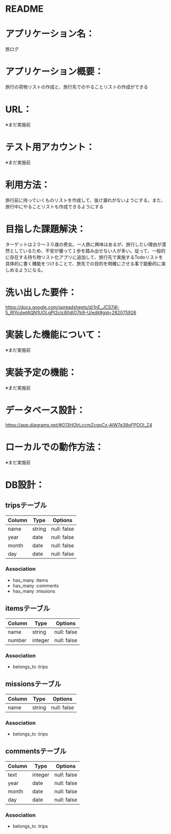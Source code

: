 # README

# アプリケーション名：
旅ログ

# アプリケーション概要：
旅行の荷物リストの作成と、旅行先でのやることリストの作成ができる

# URL：
※まだ実施前

# テスト用アカウント：
※まだ実施前

# 利用方法：
旅行前に持っていくものリストを作成して、抜け漏れがないようにする。また、旅行中にやることリストも作成できるようにする

# 目指した課題解決：
ターゲットは２０〜３０歳の男女。一人旅に興味はあるが、旅行したい理由が漠然としているため、不安が優って１歩を踏み出せない人が多い。従って、一般的に存在する持ち物リスト化アプリに追加して、旅行先で実施するTodoリストを具体的に書く機能をつけることで、旅先での目的を明確にさせる事で能動的に楽しめるようになる。

# 洗い出した要件：
https://docs.google.com/spreadsheets/d/1nE_JCS74I-5_RIYcdwt6QN1UOLgPt2clc80dIO7b9-U/edit#gid=282075926

# 実装した機能について：
※まだ実施前

# 実装予定の機能：
※まだ実施前

# データベース設計：
https://app.diagrams.net/#G13HOlrLccmZcgoCz-AlW7e39oFPOOI_Z4

# ローカルでの動作方法：
※まだ実施前

# DB設計：
## tripsテーブル

| Column | Type       | Options     |
| ------ | ---------- | ----------- |
| name   | string     | null: false |
| year   | date       | null: false |
| month  | date       | null: false |
| day    | date       | null: false |

### Association
- has_many :items
- has_many :comments
- has_many :missions

## itemsテーブル

| Column | Type       | Options     |
| ------ | ---------- | ----------- |
| name   | string     | null: false |
| number | integer    | null: false |

### Association
- belongs_to :trips

## missionsテーブル

| Column | Type       | Options     |
| ------ | ---------- | ----------- |
| name   | string     | null: false |

### Association
- belongs_to :trips

## commentsテーブル

| Column | Type       | Options     |
| ------ | ---------- | ----------- |
| text   | integer    | null: false |
| year   | date       | null: false |
| month  | date       | null: false |
| day    | date       | null: false |

### Association
- belongs_to :trips